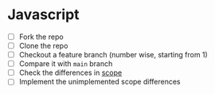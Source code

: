 # Javascript

* [ ] Fork the repo
* [ ] Clone the repo
* [ ] Checkout a feature branch (number wise, starting from 1)
* [ ] Compare it with `main` branch
* [ ] Check the differences in [scope](./docs/features)
* [ ] Implement the unimplemented scope differences
